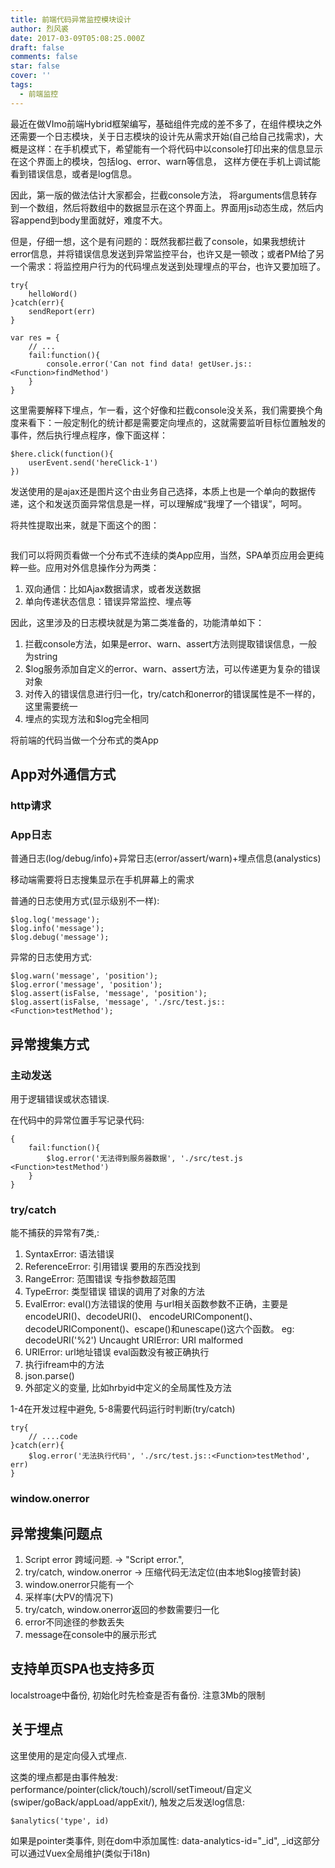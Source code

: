 ```yaml
---
title: 前端代码异常监控模块设计
author: 烈风裘
date: 2017-03-09T05:08:25.000Z
draft: false
comments: false
star: false
cover: ''
tags: 
  - 前端监控
---
```



最近在做VImo前端Hybrid框架编写，基础组件完成的差不多了，在组件模块之外还需要一个日志模块，关于日志模块的设计先从需求开始(自己给自己找需求)，大概是这样：在手机模式下，希望能有一个将代码中以console打印出来的信息显示在这个界面上的模块，包括log、error、warn等信息， 这样方便在手机上调试能看到错误信息，或者是log信息。

因此，第一版的做法估计大家都会，拦截console方法， 将arguments信息转存到一个数组，然后将数组中的数据显示在这个界面上。界面用js动态生成，然后内容append到body里面就好，难度不大。

但是，仔细一想，这个是有问题的：既然我都拦截了console，如果我想统计error信息，并将错误信息发送到异常监控平台，也许又是一顿改；或者PM给了另一个需求：将监控用户行为的代码埋点发送到处理埋点的平台，也许又要加班了。

```
try{
	helloWord()
}catch(err){
	sendReport(err)
}

var res = {
	// ...
	fail:function(){
		console.error('Can not find data! getUser.js::<Function>findMethod')
	}
}
```

这里需要解释下埋点，乍一看，这个好像和拦截console没关系，我们需要换个角度来看下：一般定制化的统计都是需要定向埋点的，这就需要监听目标位置触发的事件，然后执行埋点程序，像下面这样：

```
$here.click(function(){
	userEvent.send('hereClick-1')
})
```

发送使用的是ajax还是图片这个由业务自己选择，本质上也是一个单向的数据传递，这个和发送页面异常信息是一样，可以理解成“我埋了一个错误”，呵呵。



将共性提取出来，就是下面这个的图：

![]()

我们可以将网页看做一个分布式不连续的类App应用，当然，SPA单页应用会更纯粹一些。应用对外信息操作分为两类：

1. 双向通信：比如Ajax数据请求，或者发送数据
2. 单向传递状态信息：错误异常监控、埋点等

因此，这里涉及的日志模块就是为第二类准备的，功能清单如下：

1. 拦截console方法，如果是error、warn、assert方法则提取错误信息，一般为string
2. $log服务添加自定义的error、warn、assert方法，可以传递更为复杂的错误对象
3. 对传入的错误信息进行归一化，try/catch和onerror的错误属性是不一样的，这里需要统一
4. 埋点的实现方法和$log完全相同



将前端的代码当做一个分布式的类App

## App对外通信方式

### http请求

### App日志

普通日志(log/debug/info)+异常日志(error/assert/warn)+埋点信息(analystics)

移动端需要将日志搜集显示在手机屏幕上的需求

普通的日志使用方式(显示级别不一样):

```
$log.log('message');
$log.info('message');
$log.debug('message');
```

异常的日志使用方式:

```
$log.warn('message', 'position');
$log.error('message', 'position');
$log.assert(isFalse, 'message', 'position');
$log.assert(isFalse, 'message', './src/test.js::<Function>testMethod');

```






## 异常搜集方式

### 主动发送

用于逻辑错误或状态错误.

在代码中的异常位置手写记录代码:

```
{
	fail:function(){
		$log.error('无法得到服务器数据', './src/test.js <Function>testMethod')
	}
}
```


### try/catch

能不捕获的异常有7类,:

1. SyntaxError: 语法错误
2. ReferenceError: 引用错误 要用的东西没找到
3. RangeError: 范围错误  专指参数超范围
4. TypeError: 类型错误  错误的调用了对象的方法
5. EvalError: eval()方法错误的使用
	与url相关函数参数不正确，主要是encodeURI()、decodeURI()、
	encodeURIComponent()、decodeURIComponent()、escape()和unescape()这六个函数。
	eg: decodeURI('%2')
	Uncaught URIError: URI malformed
6. URIError: url地址错误
	eval函数没有被正确执行
7. 执行ifream中的方法
8. json.parse()
9. 外部定义的变量, 比如hrbyid中定义的全局属性及方法

1-4在开发过程中避免,
5-8需要代码运行时判断(try/catch)


```
try{
	// ....code
}catch(err){
	$log.error('无法执行代码', './src/test.js::<Function>testMethod', err)
}
```

### window.onerror



## 异常搜集问题点

1. Script error 跨域问题. -> "Script error.",
2. try/catch, window.onerror -> 压缩代码无法定位(由本地$log接管封装)
3. window.onerror只能有一个
4. 采样率(大PV的情况下)
5. try/catch, window.onerror返回的参数需要归一化
6. error不同途径的参数丢失
7. message在console中的展示形式


## 支持单页SPA也支持多页

localstroage中备份, 初始化时先检查是否有备份. 注意3Mb的限制



## 关于埋点

这里使用的是定向侵入式埋点.

这类的埋点都是由事件触发: performance/pointer(click/touch)/scroll/setTimeout/自定义(swiper/goBack/appLoad/appExit/), 触发之后发送log信息:

```
$analytics('type', id)
```

如果是pointer类事件, 则在dom中添加属性: data-analytics-id="_id", _id这部分可以通过Vuex全局维护(类似于i18n)








